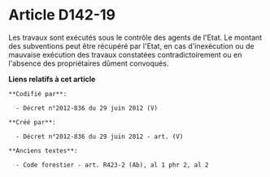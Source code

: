 # Article D142-19

Les travaux sont exécutés sous le contrôle des agents de l'Etat. Le montant des subventions peut être récupéré par l'Etat, en
cas d'inexécution ou de mauvaise exécution des travaux constatées contradictoirement ou en l'absence des propriétaires dûment
convoqués.

**Liens relatifs à cet article**

	**Codifié par**:

	  - Décret n°2012-836 du 29 juin 2012 (V)

	**Créé par**:

	  - Décret n°2012-836 du 29 juin 2012 - art. (V)

	**Anciens textes**:

	  - Code forestier - art. R423-2 (Ab), al 1 phr 2, al 2
